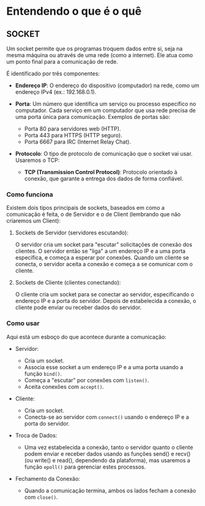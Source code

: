 # Entendendo o que é o quê

## SOCKET

Um socket permite que os programas troquem dados entre si, seja na mesma máquina ou através de uma rede (como a internet). Ele atua como um ponto final para a comunicação de rede.

É identificado por três componentes:

- **Endereço IP**: O endereço do dispositivo (computador) na rede, como um endereço IPv4 (ex.: 192.168.0.1).

- **Porta**: Um número que identifica um serviço ou processo específico no computador. Cada serviço em um computador que usa rede precisa de uma porta única para comunicação. Exemplos de portas são:

    - Porta 80 para servidores web (HTTP).
    - Porta 443 para HTTPS (HTTP seguro).
    - Porta 6667 para IRC (Internet Relay Chat).

- **Protocolo**: O tipo de protocolo de comunicação que o socket vai usar. Usaremos o TCP:

    - **TCP (Transmission Control Protocol)**: Protocolo orientado à conexão, que garante a entrega dos dados de forma confiável.

### Como funciona

Existem dois tipos principais de sockets, baseados em como a comunicação é feita, o de Servidor e o de Client (lembrando que não criaremos um Client):

1. Sockets de Servidor (servidores escutando):

    O servidor cria um socket para "escutar" solicitações de conexão dos clientes.
    O servidor então se "liga" a um endereço IP e a uma porta específica, e começa a esperar por conexões.
    Quando um cliente se conecta, o servidor aceita a conexão e começa a se comunicar com o cliente.

2. Sockets de Cliente (clientes conectando):

    O cliente cria um socket para se conectar ao servidor, especificando o endereço IP e a porta do servidor.
    Depois de estabelecida a conexão, o cliente pode enviar ou receber dados do servidor.


### Como usar

Aqui está um esboço do que acontece durante a comunicação:

- Servidor:
    - Cria um socket.
    - Associa esse socket a um endereço IP e a uma porta usando a função `bind()`.
    - Começa a "escutar" por conexões com `listen()`.
    - Aceita conexões com `accept()`.

- Cliente:
    - Cria um socket.
    - Conecta-se ao servidor com `connect()` usando o endereço IP e a porta do servidor.

- Troca de Dados:
    - Uma vez estabelecida a conexão, tanto o servidor quanto o cliente podem enviar e receber dados usando as funções send() e recv() (ou write() e read(), dependendo da plataforma), mas usaremos a função `epoll()` para gerenciar estes processos.

- Fechamento da Conexão:
    - Quando a comunicação termina, ambos os lados fecham a conexão com `close()`.

